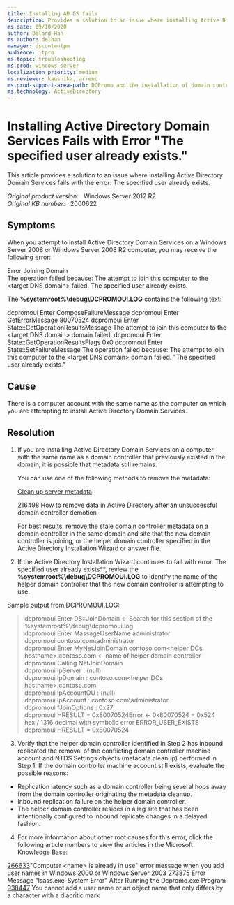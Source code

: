```yaml
---
title: Installing AD DS fails 
description: Provides a solution to an issue where installing Active Directory Domain Services fails.
ms.date: 09/10/2020
author: Deland-Han
ms.author: delhan
manager: dscontentpm
audience: itpro
ms.topic: troubleshooting
ms.prod: windows-server
localization_priority: medium
ms.reviewer: kaushika, arrenc
ms.prod-support-area-path: DCPromo and the installation of domain controllers
ms.technology: ActiveDirectory
---
```

# Installing Active Directory Domain Services Fails with Error "The specified user already exists."

This article provides a solution to an issue where installing Active Directory Domain Services fails with the error: The specified user already exists.

_Original product version:_ &nbsp; Windows Server 2012 R2  
_Original KB number:_ &nbsp; 2000622

## Symptoms

When you attempt to install Active Directory Domain Services on a Windows Server 2008 or Windows Server 2008 R2 computer, you may receive the following error:

 Error Joining Domain  
 The operation failed because: The attempt to join this computer to the \<target DNS domain> failed. The specified user already exists.  

The **%systemroot%\debug\DCPROMOUI.LOG** contains the following text:

dcpromoui  Enter ComposeFailureMessage
dcpromoui  Enter GetErrorMessage 80070524
dcpromoui  Enter State::GetOperationResultsMessage The attempt to join this computer to the \<target DNS domain> domain failed.
dcpromoui  Enter State::GetOperationResultsFlags 0x0
dcpromoui  Enter State::SetFailureMessage The operation failed because:
The attempt to join this computer to the  \<target DNS domain> domain failed.
"The specified user already exists."

## Cause

There is a computer account with the same name as the computer on which you are attempting to install Active Directory Domain Services.

## Resolution


1. If you are installing Active Directory Domain Services on a computer with the same name as a domain controller that previously existed in the domain, it is possible that metadata still remains.

    You can use one of the following methods to remove the metadata:
    
    [Clean up server metadata](https://technet.microsoft.com/library/cc736378%28WS.10%29.aspx) 
    
    [216498](https://support.microsoft.com/kb/216498) How to remove data in Active Directory after an unsuccessful domain controller demotion
    
    For best results, remove the stale domain controller metadata on a domain controller in the same domain and site that the new domain controller is joining, or the helper domain controller specified in the Active Directory Installation Wizard or answer file.

2. If the Active Directory Installation Wizard continues to fail with error. The specified user already exists**, review the **%systemroot%\debug\DCPROMOUI.LOG** to identify the name of the helper domain controller that the new domain controller is attempting to use.

Sample output from DCPROMOUI.LOG:

> dcpromoui          Enter DS::JoinDomain                                                  ← Search for this section of the %systemroot%\debug\dcpromoui.log  
dcpromoui          Enter MassageUserName administrator  
dcpromoui          contoso.com\administrator  
dcpromoui          Enter MyNetJoinDomain contoso.com\<helper DCs hostname>.contoso.com                     ← name of helper domain controller  
dcpromoui          Calling NetJoinDomain  
dcpromoui          lpServer         : (null)  
dcpromoui          lpDomain         : contoso.com\<helper DCs hostname>.contoso.com  
dcpromoui          lpAccountOU      : (null)  
dcpromoui          lpAccount        : contoso.com\administrator  
dcpromoui          fJoinOptions : 0x27  
dcpromoui          HRESULT = 0x80070524Error                ← 0x80070524 = 0x524 hex / 1316 decimal with symbolic error ERROR_USER_EXISTS  
dcpromoui          HRESULT = 0x80070524

3. Verify that the helper domain controller identified in Step 2 has inbound replicated the removal of the conflicting domain controller machine account and NTDS Settings objects (metadata cleanup) performed in Step 1. If the domain controller machine account still exists, evaluate the possible reasons:

- Replication latency such as a domain controller being several hops away from the domain controller originating the metadata cleanup.
- Inbound replication failure on the helper domain controller.
- The helper domain controller resides in a lag site that has been intentionally configured to inbound replicate changes in a delayed fashion.

4. For more information about other root causes for this error, click the following article numbers to view the articles in the Microsoft Knowledge Base:

[266633](https://support.microsoft.com/kb/266633)"Computer \<name> is already in use" error message when you add user names in Windows 2000 or Windows Server 2003
 [273875](https://support.microsoft.com/kb/273875)   Error Message "lsass.exe-System Error" After Running the Dcpromo.exe Program
 [938447](https://support.microsoft.com/kb/938447)   You cannot add a user name or an object name that only differs by a character with a diacritic mark
